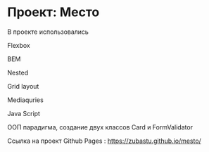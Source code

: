 # Проект: Место
В проекте использовались

Flexbox

BEM

Nested

Grid layout

Mediaquries

Java Script

ООП парадигма, создание двух классов Card и FormValidator

Ссылка на проект Github Pages : https://zubastu.github.io/mesto/
